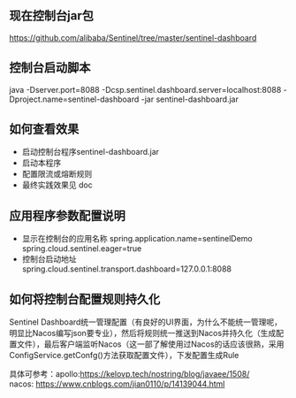 ## 现在控制台jar包
https://github.com/alibaba/Sentinel/tree/master/sentinel-dashboard

## 控制台启动脚本
java -Dserver.port=8088 -Dcsp.sentinel.dashboard.server=localhost:8088 -Dproject.name=sentinel-dashboard -jar sentinel-dashboard.jar

## 如何查看效果
- 启动控制台程序sentinel-dashboard.jar
- 启动本程序
- 配置限流或熔断规则
- 最终实践效果见 doc



## 应用程序参数配置说明
- 显示在控制台的应用名称
spring.application.name=sentinelDemo
spring.cloud.sentinel.eager=true
- 控制台启动地址
spring.cloud.sentinel.transport.dashboard=127.0.0.1:8088


## 如何将控制台配置规则持久化
Sentinel Dashboard统一管理配置（有良好的UI界面，为什么不能统一管理呢，明显比Nacos编写json要专业），然后将规则统一推送到Nacos并持久化（生成配置文件），最后客户端监听Nacos（这一部了解使用过Nacos的话应该很熟，采用ConfigService.getConfg()方法获取配置文件），下发配置生成Rule

具体可参考：apollo:https://kelovp.tech/nostring/blog/javaee/1508/   
nacos: https://www.cnblogs.com/jian0110/p/14139044.html
